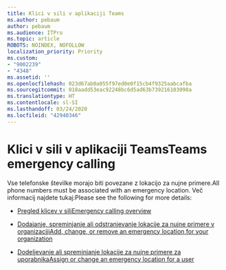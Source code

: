 ```yaml
---
title: Klici v sili v aplikaciji Teams
ms.author: pebaum
author: pebaum
ms.audience: ITPro
ms.topic: article
ROBOTS: NOINDEX, NOFOLLOW
localization_priority: Priority
ms.custom:
- "9002239"
- "4348"
ms.assetid: ''
ms.openlocfilehash: 023d67ab0a055f97ed0e0f15cb4f9325aabcafba
ms.sourcegitcommit: 018aadd53eac92248bc6d5ad63b739216103090a
ms.translationtype: HT
ms.contentlocale: sl-SI
ms.lasthandoff: 03/24/2020
ms.locfileid: "42940346"
---
```

# <a name="teams-emergency-calling"></a><span data-ttu-id="13f8d-102">Klici v sili v aplikaciji Teams</span><span class="sxs-lookup"><span data-stu-id="13f8d-102">Teams emergency calling</span></span>

<span data-ttu-id="13f8d-103">Vse telefonske številke morajo biti povezane z lokacijo za nujne primere.</span><span class="sxs-lookup"><span data-stu-id="13f8d-103">All phone numbers must be associated with an emergency location.</span></span> <span data-ttu-id="13f8d-104">Več informacij najdete tukaj:</span><span class="sxs-lookup"><span data-stu-id="13f8d-104">Please see the following for more details:</span></span>

- [<span data-ttu-id="13f8d-105">Pregled klicev v sili</span><span class="sxs-lookup"><span data-stu-id="13f8d-105">Emergency calling overview</span></span>](https://docs.microsoft.com/MicrosoftTeams/what-are-emergency-locations-addresses-and-call-routing)

- [<span data-ttu-id="13f8d-106">Dodajanje, spreminjanje ali odstranjevanje lokacije za nujne primere v organizaciji</span><span class="sxs-lookup"><span data-stu-id="13f8d-106">Add, change, or remove an emergency location for your organization</span></span>](https://docs.microsoft.com/MicrosoftTeams/add-change-remove-emergency-location-organization)

- [<span data-ttu-id="13f8d-107">Dodeljevanje ali spreminjanje lokacije za nujne primere za uporabnika</span><span class="sxs-lookup"><span data-stu-id="13f8d-107">Assign or change an emergency location for a user</span></span>](https://docs.microsoft.com/MicrosoftTeams/assign-change-emergency-location-user)
